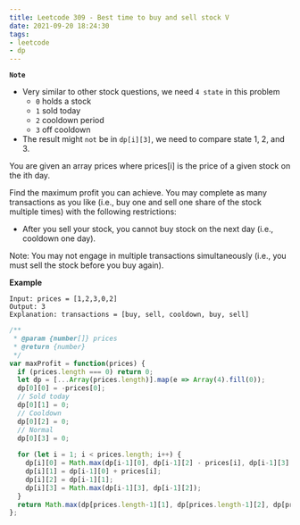 ```yaml
---
title: Leetcode 309 - Best time to buy and sell stock V
date: 2021-09-20 18:24:30
tags:
- leetcode
- dp
---
```

**`Note`**
- Very similar to other stock questions, we need `4 state` in this problem
  - `0` holds a stock
  - `1` sold today
  - `2` cooldown period
  - `3` off cooldown
- The result might `not` be in `dp[i][3]`, we need to compare state 1, 2, and 3.

You are given an array prices where prices[i] is the price of a given stock on the ith day.

Find the maximum profit you can achieve. You may complete as many transactions as you like (i.e., buy one and sell one share of the stock multiple times) with the following restrictions:

  - After you sell your stock, you cannot buy stock on the next day (i.e., cooldown one day).

Note: You may not engage in multiple transactions simultaneously (i.e., you must sell the stock before you buy again).

**Example**
```
Input: prices = [1,2,3,0,2]
Output: 3
Explanation: transactions = [buy, sell, cooldown, buy, sell]
```

```javascript
/**
 * @param {number[]} prices
 * @return {number}
 */
var maxProfit = function(prices) {
  if (prices.length === 0) return 0;
  let dp = [...Array(prices.length)].map(e => Array(4).fill(0));
  dp[0][0] = -prices[0];
  // Sold today
  dp[0][1] = 0;
  // Cooldown
  dp[0][2] = 0;
  // Normal
  dp[0][3] = 0;
  
  for (let i = 1; i < prices.length; i++) {
    dp[i][0] = Math.max(dp[i-1][0], dp[i-1][2] - prices[i], dp[i-1][3] - prices[i]);
    dp[i][1] = dp[i-1][0] + prices[i];
    dp[i][2] = dp[i-1][1];
    dp[i][3] = Math.max(dp[i-1][3], dp[i-1][2]);
  }
  return Math.max(dp[prices.length-1][1], dp[prices.length-1][2], dp[prices.length-1][3]);
};
```